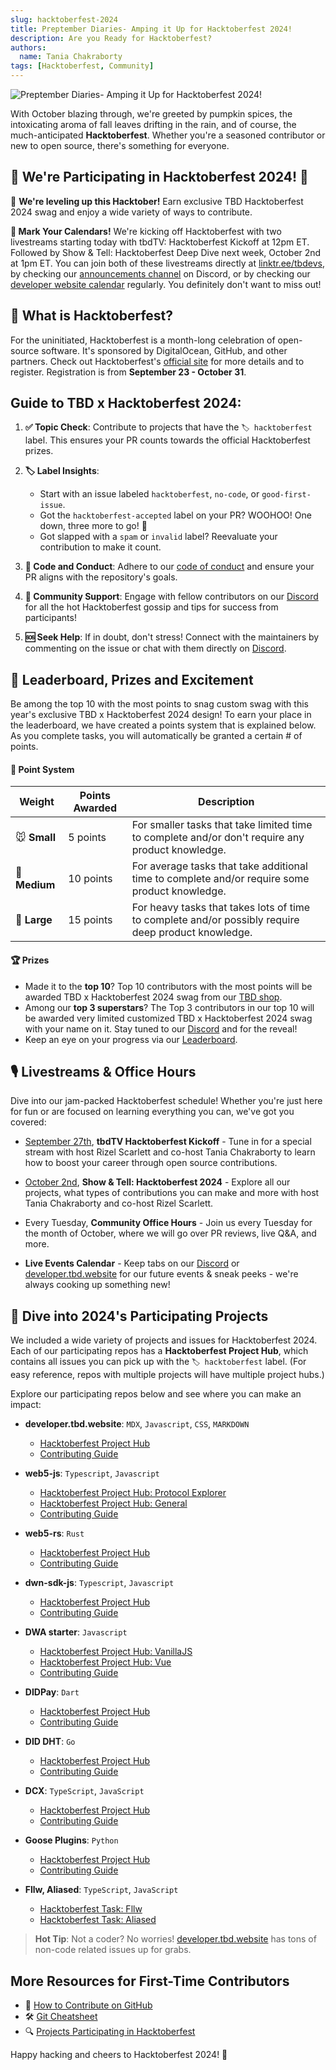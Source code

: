 ```yaml
---
slug: hacktoberfest-2024
title: Preptember Diaries- Amping it Up for Hacktoberfest 2024!
description: Are you Ready for Hacktoberfest?
authors:
  name: Tania Chakraborty
tags: [Hacktoberfest, Community]
---
```


<head>
  <meta property="og:title" content="Preptember Diaries- Amping it Up for Hacktoberfest 2024!" />
  <meta property="og:type" content="website" />
  <meta property="og:url" content='https://developer.tbd.website/blog/hacktoberfest-2024' />
  <meta name="og:description" content="Are you Ready for Hacktoberfest?" />
  <meta property="og:image" content="https://developer.tbd.website/assets/images/blog_hacktoberfest-2024.png" /> 

  <meta name="twitter:card" content="summary_large_image" />
  <meta property="twitter:domain" content="developer.tbd.website" />
  <meta name="twitter:site" content="@tbdevs" />
  <meta name="twitter:title" content="Preptember Diaries- Amping it Up for Hacktoberfest 2024!" />
  <meta property="twitter:url" content='https://developer.tbd.website/blog/hacktoberfest-2024' /> 
  <meta name="twitter:description" content="Are you Ready for Hacktoberfest?" />
  <meta name="twitter:image" content="https://developer.tbd.website/assets/images/blog_hacktoberfest-2024.png" />

  <link rel="apple-touch-icon" href="https://developer.tbd.website/img/tbd-fav-icon-main.png" />
</head>

<!-- img must be specified here to get the open graph URL -->

![Preptember Diaries- Amping it Up for Hacktoberfest 2024!](/img/blog_hacktoberfest-2024.png)

With October blazing through, we're greeted by pumpkin spices, the intoxicating aroma of fall leaves drifting in the rain, and of course, the much-anticipated **Hacktoberfest**. Whether you're a seasoned contributor or new to open source, there's something for everyone. 

<!--truncate-->

## 🎉 We're Participating in Hacktoberfest 2024! 🎉

🎃 **We're leveling up this Hacktober!** Earn exclusive TBD Hacktoberfest 2024 swag and enjoy a wide variety of ways to contribute.  

**📅 Mark Your Calendars!** We're kicking off Hacktoberfest with two livestreams starting today with tbdTV: Hacktoberfest Kickoff at 12pm ET. Followed by Show & Tell: Hacktoberfest Deep Dive next week, October 2nd at 1pm ET. You can join both of these livestreams directly at [linktr.ee/tbdevs](https://linktr.ee/tbdevs), by checking our [announcements channel](https://discord.com/channels/937858703112155166/984873257666768936) on Discord, or by checking our [developer website calendar](https://developer.tbd.website/community) regularly. You definitely don't want to miss out!

## 📌 What is Hacktoberfest?

For the uninitiated, Hacktoberfest is a month-long celebration of open-source software. It's sponsored by DigitalOcean, GitHub, and other partners. Check out Hacktoberfest's [official site](https://hacktoberfest.com/participation/) for more details and to register. Registration is from **September 23 - October 31**.

## Guide to TBD x Hacktoberfest 2024:

1. **✅ Topic Check**: Contribute to projects that have the `🏷️ hacktoberfest` label. This ensures your PR counts towards the official Hacktoberfest prizes.

2. **🏷️ Label Insights**:

   - Start with an issue labeled `hacktoberfest`, `no-code`, or `good-first-issue`.
   - Got the `hacktoberfest-accepted` label on your PR? WOOHOO! One down, three more to go! 🎉
   - Got slapped with a `spam` or `invalid` label? Reevaluate your contribution to make it count.

3. **🥇 Code and Conduct**: Adhere to our [code of conduct](https://developer.tbd.website/open-source/code-of-conduct) and ensure your PR aligns with the repository's goals.

4. **🫶 Community Support**: Engage with fellow contributors on our [Discord](https://discord.gg/tbd) for all the hot Hacktoberfest gossip and tips for success from participants!

5. **🆘 Seek Help**: If in doubt, don't stress! Connect with the maintainers by commenting on the issue or chat with them directly on [Discord](https://discord.com/invite/tbd).

## 🎁 **Leaderboard, Prizes and Excitement**
Be among the top 10 with the most points to snag custom swag with this year's exclusive TBD x Hacktoberfest 2024 design! To earn your place in the leaderboard, we have created a points system that is explained below. As you complete tasks, you will automatically be granted a certain # of points.

#### 💯 Point System
| Weight | Points Awarded | Description |
|---------|-------------|-------------|
| 🐭 **Small** | 5 points | For smaller tasks that take limited time to complete and/or don't require any product knowledge. |
| 🐰 **Medium** | 10 points | For average tasks that take additional time to complete and/or require some product knowledge. |
| 🐂 **Large** | 15 points | For heavy tasks that takes lots of time to complete and/or possibly require deep product knowledge. |

#### 🏆 Prizes

- Made it to the **top 10**? Top 10 contributors with the most points will be awarded TBD x Hacktoberfest 2024 swag from our [TBD shop](https://www.tbd.shop/s/shop).
- Among our **top 3 superstars**? The Top 3 contributors in our top 10 will be awarded very limited customized TBD x Hacktoberfest 2024 swag with your name on it. Stay tuned to our [Discord](https://discord.gg/tbd) and for the reveal!
- Keep an eye on your progress via our [Leaderboard](https://github.com/TBD54566975/developer.tbd.website/issues/1680).

## 🎙️ Livestreams & Office Hours
Dive into our jam-packed Hacktoberfest schedule! Whether you're just here for fun or are focused on learning everything you can, we've got you covered:

- [September 27th](https://discord.com/events/937858703112155166/1287804749378355235), **tbdTV Hacktoberfest Kickoff** - Tune in for a special stream with host Rizel Scarlett and co-host Tania Chakraborty to learn how to boost your career through open source contributions.

- [October 2nd](https://discord.com/events/937858703112155166/1287805785421906021), **Show & Tell: Hacktoberfest 2024** - Explore all our projects, what types of contributions you can make and more with host Tania Chakraborty and co-host Rizel Scarlett.

- Every Tuesday, **Community Office Hours** - Join us every Tuesday for the month of October, where we will go over PR reviews, live Q&A, and more.

- **Live Events Calendar** - Keep tabs on our [Discord](https://discord.gg/tbd) or [developer.tbd.website](https://developer.tbd.website/community) for our future events & sneak peeks - we're always cooking up something new!

## 📂 Dive into 2024's Participating Projects

We included a wide variety of projects and issues for Hacktoberfest 2024. Each of our participating repos has a **Hacktoberfest Project Hub**, which contains all issues you can pick up with the `🏷️ hacktoberfest` label. (For easy reference, repos with multiple projects will have multiple project hubs.)

Explore our participating repos below and see where you can make an impact:

- **developer.tbd.website**: `MDX`, `Javascript`, `CSS`, `MARKDOWN`

  - [Hacktoberfest Project Hub](https://github.com/TBD54566975/developer.tbd.website/issues/1552)
  - [Contributing Guide](https://github.com/TBD54566975/developer.tbd.website/blob/main/CONTRIBUTING.md)

- **web5-js**: `Typescript`, `Javascript`

  - [Hacktoberfest Project Hub: Protocol Explorer](https://github.com/TBD54566975/tbd-examples/issues/97)
  - [Hacktoberfest Project Hub: General](https://github.com/TBD54566975/web5-js/issues/908)
  - [Contributing Guide](https://github.com/TBD54566975/web5-js/blob/main/CONTRIBUTING.md)

- **web5-rs**: `Rust` 

  - [Hacktoberfest Project Hub](https://github.com/TBD54566975/web5-rs/issues/322)
  - [Contributing Guide](https://github.com/TBD54566975/web5-rs/blob/main/CONTRIBUTING.md)

- **dwn-sdk-js**: `Typescript`, `Javascript`

  - [Hacktoberfest Project Hub](https://github.com/TBD54566975/dwn-sdk-js/issues/806)
  - [Contributing Guide](https://github.com/TBD54566975/dwn-sdk-js/blob/main/CONTRIBUTING.md)

- **DWA starter**: `Javascript`

  - [Hacktoberfest Project Hub: VanillaJS](https://github.com/TBD54566975/tbd-examples/issues/81)
  - [Hacktoberfest Project Hub: Vue](https://github.com/TBD54566975/tbd-examples/issues/63)
  - [Contributing Guide](https://github.com/TBD54566975/tbd-examples/blob/main/CONTRIBUTING.md)

- **DIDPay**: `Dart` 
  - [Hacktoberfest Project Hub](https://github.com/TBD54566975/didpay/issues/298)
  - [Contributing Guide](https://github.com/TBD54566975/didpay/blob/main/CONTRIBUTING.md)

- **DID DHT**: `Go` 

  - [Hacktoberfest Project Hub](https://github.com/TBD54566975/did-dht/issues/292)
  - [Contributing Guide](https://github.com/TBD54566975/did-dht/blob/main/CONTRIBUTING.md)

- **DCX**: `TypeScript`, `JavaScript`

  - [Hacktoberfest Project Hub](https://github.com/TBD54566975/incubation-dcx/issues/142)
  - [Contributing Guide](https://github.com/TBD54566975/incubation-dcx/blob/main/CONTRIBUTING.md)

- **Goose Plugins**: `Python`

  - [Hacktoberfest Project Hub](https://github.com/block-open-source/goose-plugins/issues/3)
  - [Contributing Guide](https://github.com/block-open-source/goose-plugins/blob/main/README.md)

- **Fllw, Aliased**: `TypeScript`, `JavaScript`

  - [Hacktoberfest Task: Fllw](https://github.com/csuwildcat/fllw/issues/7)
  - [Hacktoberfest Task: Aliased](https://github.com/csuwildcat/aliased/issues/4)

> **Hot Tip**: Not a coder? No worries! [developer.tbd.website](https://github.com/TBD54566975/developer.tbd.website/issues/1552) has tons of non-code related issues up for grabs.


## More Resources for First-Time Contributors

- 📖 [How to Contribute on GitHub](https://www.dataschool.io/how-to-contribute-on-github/)
- 🛠 [Git Cheatsheet](https://education.github.com/git-cheat-sheet-education.pdf)
- 🔍 [Projects Participating in Hacktoberfest](https://github.com/search?q=hacktoberfest&type=repositories&s=&o=desc)

Happy hacking and cheers to Hacktoberfest 2024! 🎉